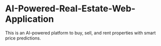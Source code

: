 # AI-Powered-Real-Estate-Web-Application
This is an AI-powered platform to buy, sell, and rent properties with smart price predictions.
